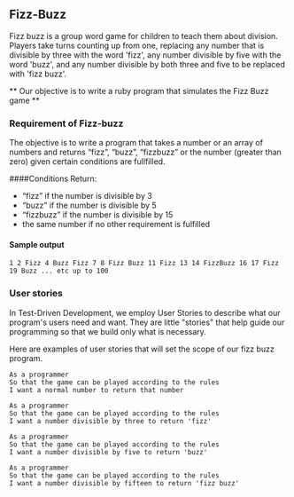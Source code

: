 ## Fizz-Buzz

Fizz buzz is a group word game for children to teach them about division.  Players take turns counting up from one, replacing any number that is divisible by three with the word 'fizz', any number divisible by five with the word 'buzz', and any number divisible by both three and five to be replaced with 'fizz buzz'.

** Our objective is to write a ruby program that simulates the Fizz Buzz game ** 

### Requirement of Fizz-buzz
The objective is to write a program that takes a number or an array of numbers and returns “fizz”, “buzz”, “fizzbuzz” or the number (greater than zero) given certain conditions are fullfilled.

####Conditions
Return: 
* “fizz” if the number is divisible by 3
* “buzz” if the number is divisible by 5
* “fizzbuzz” if the number is divisible by 15
* the same number if no other requirement is fulfilled

#### Sample output

```
1 2 Fizz 4 Buzz Fizz 7 8 Fizz Buzz 11 Fizz 13 14 FizzBuzz 16 17 Fizz 19 Buzz ... etc up to 100 
```

### User stories

In Test-Driven Development, we employ User Stories to describe what our program's users need and want. They are little "stories" that help guide our programming so that we build only what is necessary.

Here are examples of user stories that will set the scope of our fizz buzz program.

```
As a programmer
So that the game can be played according to the rules
I want a normal number to return that number
```

```
As a programmer
So that the game can be played according to the rules
I want a number divisible by three to return 'fizz'
```

```
As a programmer
So that the game can be played according to the rules
I want a number divisible by five to return 'buzz'
```

```
As a programmer
So that the game can be played according to the rules
I want a number divisible by fifteen to return 'fizz buzz'
```



